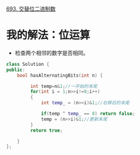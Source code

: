 [693. 交替位二进制数](https://leetcode-cn.com/problems/binary-number-with-alternating-bits/description/)

# 我的解法：位运算
- 检查两个相邻的数字是否相同。
```c++
class Solution {
public:
    bool hasAlternatingBits(int n) {

         int temp=n&1;//一开始的末尾
         for(int i = 1;n>>i!=0;i++)
         {
             int temp_ = (n>>i)&1;//右移后的末尾

             if(temp ^ temp_ == 0) return false;
             temp = (n>>i)&1;//更新末尾
         }
         return true;

    }
};
```



